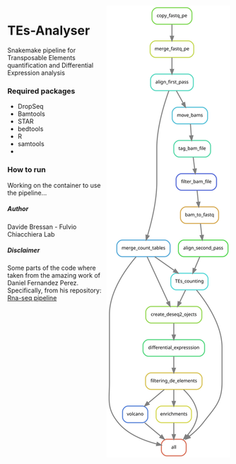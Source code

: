 <img align="right" src="https://raw.githubusercontent.com/DavideBrex/TEs-Analyser/67e1b375aebb02d3a3cc4a8da651d7a698b85c3c/rulegraph_2.svg">


# TEs-Analyser
Snakemake pipeline for Transposable Elements quantification and Differential Expression analysis


### Required packages

- DropSeq
- Bamtools
- STAR
- bedtools 
- R
- samtools 
- 

### How to run

Working on the container to use the pipeline...

##### Author
Davide Bressan - Fulvio Chiacchiera Lab

##### Disclaimer
Some parts of the code where taken from the amazing work of Daniel Fernandez Perez. Specifically, from his repository: [Rna-seq pipeline](https://github.com/dfernandezperez/RNAseq-Snakemake)
